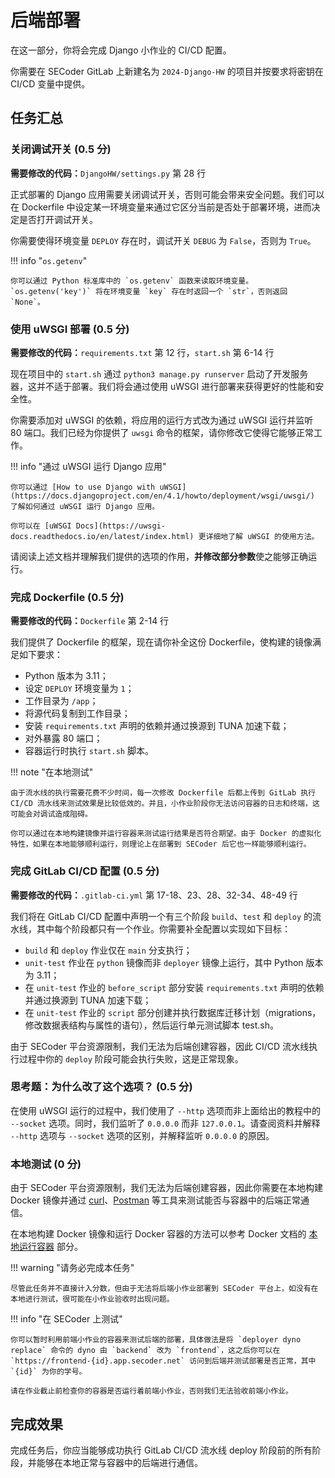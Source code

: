 # 后端部署

在这一部分，你将会完成 Django 小作业的 CI/CD 配置。

你需要在 SECoder GitLab 上新建名为 `2024-Django-HW` 的项目并按要求将密钥在 CI/CD 变量中提供。

## 任务汇总

### 关闭调试开关 (0.5 分)

**需要修改的代码：**`DjangoHW/settings.py` 第 28 行

正式部署的 Django 应用需要关闭调试开关，否则可能会带来安全问题。我们可以在 Dockerfile 中设定某一环境变量来通过它区分当前是否处于部署环境，进而决定是否打开调试开关。

你需要使得环境变量 `DEPLOY` 存在时，调试开关 `DEBUG` 为 `False`，否则为 `True`。

!!! info "`os.getenv`"

    你可以通过 Python 标准库中的 `os.getenv` 函数来读取环境变量。`os.getenv('key')` 将在环境变量 `key` 存在时返回一个 `str`，否则返回 `None`。

### 使用 uWSGI 部署 (0.5 分)

**需要修改的代码：**`requirements.txt` 第 12 行，`start.sh` 第 6-14 行

现在项目中的 `start.sh` 通过 `python3 manage.py runserver` 启动了开发服务器，这并不适于部署。我们将会通过使用 uWSGI 进行部署来获得更好的性能和安全性。

你需要添加对 uWSGI 的依赖，将应用的运行方式改为通过 uWSGI 运行并监听 80 端口。我们已经为你提供了 `uwsgi` 命令的框架，请你修改它使得它能够正常工作。

!!! info "通过 uWSGI 运行 Django 应用"

    你可以通过 [How to use Django with uWSGI](https://docs.djangoproject.com/en/4.1/howto/deployment/wsgi/uwsgi/) 了解如何通过 uWSGI 运行 Django 应用。

    你可以在 [uWSGI Docs](https://uwsgi-docs.readthedocs.io/en/latest/index.html) 更详细地了解 uWSGI 的使用方法。

请阅读上述文档并理解我们提供的选项的作用，**并修改部分参数**使之能够正确运行。

### 完成 Dockerfile (0.5 分)

**需要修改的代码：**`Dockerfile` 第 2-14 行

我们提供了 Dockerfile 的框架，现在请你补全这份 Dockerfile，使构建的镜像满足如下要求：

- Python 版本为 3.11；
- 设定 `DEPLOY` 环境变量为 `1`；
- 工作目录为 `/app`；
- 将源代码复制到工作目录；
- 安装 `requirements.txt` 声明的依赖并通过换源到 TUNA 加速下载；
- 对外暴露 80 端口；
- 容器运行时执行 `start.sh` 脚本。

!!! note "在本地测试"

    由于流水线的执行需要花费不少时间，每一次修改 Dockerfile 后都上传到 GitLab 执行 CI/CD 流水线来测试效果是比较低效的。并且，小作业阶段你无法访问容器的日志和终端，这可能会对调试造成阻碍。
    
    你可以通过在本地构建镜像并运行容器来测试运行结果是否符合期望。由于 Docker 的虚拟化特性，如果在本地能够顺利运行，则理论上在部署到 SECoder 后它也一样能够顺利运行。

### 完成 GitLab CI/CD 配置 (0.5 分)

**需要修改的代码：**`.gitlab-ci.yml` 第 17-18、23、28、32-34、48-49 行

我们将在 GitLab CI/CD 配置中声明一个有三个阶段 `build`、`test` 和 `deploy` 的流水线，其中每个阶段都只有一个作业。你需要补全配置以实现如下目标：

- `build` 和 `deploy` 作业仅在 `main` 分支执行；
- `unit-test` 作业在 `python` 镜像而非 `deployer` 镜像上运行，其中 Python 版本为 3.11；
- 在 `unit-test` 作业的 `before_script` 部分安装 `requirements.txt` 声明的依赖并通过换源到 TUNA 加速下载；
- 在 `unit-test` 作业的 `script` 部分创建并执行数据库迁移计划（migrations，修改数据表结构与属性的语句），然后运行单元测试脚本 test.sh。

由于 SECoder 平台资源限制，我们无法为后端创建容器，因此 CI/CD 流水线执行过程中你的 `deploy` 阶段可能会执行失败，这是正常现象。

### 思考题：为什么改了这个选项？ (0.5 分)

在使用 uWSGI 运行的过程中，我们使用了 `--http` 选项而非上面给出的教程中的 `--socket` 选项。同时，我们监听了 `0.0.0.0` 而非 `127.0.0.1`。请查阅资料并解释 `--http` 选项与 `--socket` 选项的区别，并解释监听 `0.0.0.0` 的原因。

### 本地测试 (0 分)

由于 SECoder 平台资源限制，我们无法为后端创建容器，因此你需要在本地构建 Docker 镜像并通过 [curl](https://curl.se)、[Postman](https://www.postman.com) 等工具来测试能否与容器中的后端正常通信。

在本地构建 Docker 镜像和运行 Docker 容器的方法可以参考 Docker 文档的 [本地运行容器](../../../deploy/docker#_2) 部分。

!!! warning "请务必完成本任务"

    尽管此任务并不直接计入分数，但由于无法将后端小作业部署到 SECoder 平台上，如没有在本地进行测试，很可能在小作业验收时出现问题。

!!! info "在 SECoder 上测试"

    你可以暂时利用前端小作业的容器来测试后端的部署，具体做法是将 `deployer dyno replace` 命令的 dyno 由 `backend` 改为 `frontend`，这之后你可以在 `https://frontend-{id}.app.secoder.net` 访问到后端并测试部署是否正常，其中 `{id}` 为你的学号。

    请在作业截止前检查你的容器是否运行着前端小作业，否则我们无法验收前端小作业。

## 完成效果

完成任务后，你应当能够成功执行 GitLab CI/CD 流水线 deploy 阶段前的所有阶段，并能够在本地正常与容器中的后端进行通信。

